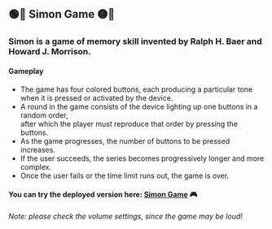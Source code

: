 ## 🟢🔴 Simon Game 🟡🔵
### Simon is a game of memory skill invented by Ralph H. Baer and Howard J. Morrison.
#### Gameplay
- The game has four colored buttons, each producing a particular tone when it is pressed or activated by the device.
- A round in the game consists of the device lighting up one buttons in a random order, <br /> after which the player must reproduce that order by pressing the buttons.
- As the game progresses, the number of buttons to be pressed increases.
- If the user succeeds, the series becomes progressively longer and more complex.
- Once the user fails or the time limit runs out, the game is over.

#### You can try the deployed version here: [Simon Game](https://demjana.github.io/jquery-app/) 🎮
#### 
_Note: please check the volume settings, since the game may be loud!_
